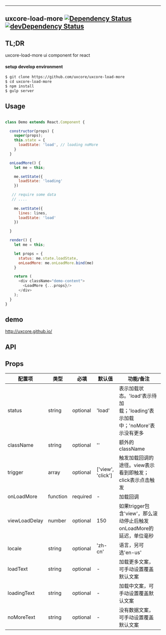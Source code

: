 ---

## uxcore-load-more [![Dependency Status](http://img.shields.io/david/uxcore/uxcore-load-more.svg?style=flat-square)](https://david-dm.org/uxcore/uxcore-load-more) [![devDependency Status](http://img.shields.io/david/dev/uxcore/uxcore-load-more.svg?style=flat-square)](https://david-dm.org/uxcore/uxcore-load-more#info=devDependencies) 

## TL;DR

uxcore-load-more ui component for react

#### setup develop environment

```sh
$ git clone https://github.com/uxcore/uxcore-load-more
$ cd uxcore-load-more
$ npm install
$ gulp server
```

## Usage

````javascript

class Demo extends React.Component {

  constructor(props) {
    super(props);
    this.state = {
      loadState: 'load', // loading noMore
    }
  }

  onLoadMore() {
    let me = this;

    me.setState({
      loadState: 'loading'
    })

   // require some data
   // ....
   
    me.setState({
      lines: lines,
      loadState: 'load'
    })

  }

  render() {
    let me = this;

    let props = {
      status: me.state.loadState,
      onLoadMore: me.onLoadMore.bind(me)
    }

    return (
      <div className="demo-content">
        <LoadMore {...props}/>
      </div>
    );
  }
}

````


## demo
http://uxcore.github.io/

## API

## Props

| 配置项 | 类型 | 必填 | 默认值 | 功能/备注 |
|---|---|---|---|---|
|status|string|optional|'load'|表示加载状态。'load'表示待加载；'loading'表示加载中；'noMore'表示没有更多|
|className|string|optional|''|额外的className|
|trigger|array|optional|['view', 'click']|触发加载回调的途径。view表示看到即触发；click表示点击触发|
|onLoadMore|function|required|-|加载回调|需要在该方法中手动控制status改变|
|viewLoadDelay|number|optional|150|如果trigger包含'view'，那么滚动停止后触发onLoadMore的延迟，单位毫秒|
|locale|string|optional|'zh-cn'|语言，另可选'en-us'|
|loadText|string|optional|-|加载更多文案，可手动设置覆盖默认文案|
|loadingText|string|optional|-|加载中文案，可手动设置覆盖默认文案|
|noMoreText|string|optional|-|没有数据文案，可手动设置覆盖默认文案|

